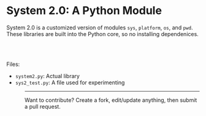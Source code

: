 # System 2.0: A Python Module

System 2.0 is a customized version of modules <code>sys</code>, <code>platform</code>, <code>os</code>, and <code>pwd</code>. These libraries are built into the Python core, so no installing dependenices.

<br><br>

Files:
<ul>
  <li><code>system2.py</code>: Actual library</li>
  <li><code>sys2_test.py</code>: A file used for experimenting</li>
<ul>
  
<hr>

Want to contribute? Create a fork, edit/update anything, then submit a pull request.
